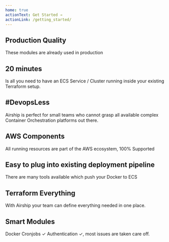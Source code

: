 ```yaml
---
home: true
actionText: Get Started →
actionLink: /getting_started/
---
```


<div class="features">
  <div class="feature">
    <h2>Production Quality</h2>
    <p>These modules are already used in production</p>
  </div>
  <div class="feature">
    <h2>20 minutes</h2>
    <p>Is all you need to have an ECS Service / Cluster running inside your existing Terraform setup.</p>
  </div>
  <div class="feature">
    <h2>#DevopsLess</h2>
    <p>Airship is perfect for small teams who cannot grasp all available complex Container Orchestration platforms out there.</p>
  </div>
  <div class="feature">
    <h2>AWS Components</h2>
    <p>All running resources are part of the AWS ecosystem, 100% Supported</p>
  </div>
  <div class="feature">
    <h2>Easy to plug into existing deployment pipeline</h2>
    <p>There are many tools available which push your Docker to ECS</p>
  </div>
  <div class="feature">
    <h2>Terraform Everything</h2>
    <p>With Airship your team can define everything needed in one place.</p>
  </div>
  <div class="feature">
    <h2>Smart Modules</h2>
    <p>Docker Cronjobs ✓ Authentication ✓, most issues are taken care off.</p>
  </div>
</div>

<div style="text-align: center">
  <Bit/>
</div>
